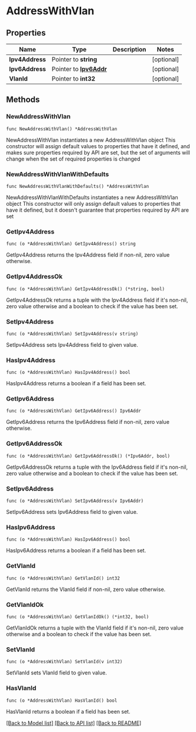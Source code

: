 # AddressWithVlan

## Properties

Name | Type | Description | Notes
------------ | ------------- | ------------- | -------------
**Ipv4Address** | Pointer to **string** |  | [optional] 
**Ipv6Address** | Pointer to [**Ipv6Addr**](Ipv6Addr.md) |  | [optional] 
**VlanId** | Pointer to **int32** |  | [optional] 

## Methods

### NewAddressWithVlan

`func NewAddressWithVlan() *AddressWithVlan`

NewAddressWithVlan instantiates a new AddressWithVlan object
This constructor will assign default values to properties that have it defined,
and makes sure properties required by API are set, but the set of arguments
will change when the set of required properties is changed

### NewAddressWithVlanWithDefaults

`func NewAddressWithVlanWithDefaults() *AddressWithVlan`

NewAddressWithVlanWithDefaults instantiates a new AddressWithVlan object
This constructor will only assign default values to properties that have it defined,
but it doesn't guarantee that properties required by API are set

### GetIpv4Address

`func (o *AddressWithVlan) GetIpv4Address() string`

GetIpv4Address returns the Ipv4Address field if non-nil, zero value otherwise.

### GetIpv4AddressOk

`func (o *AddressWithVlan) GetIpv4AddressOk() (*string, bool)`

GetIpv4AddressOk returns a tuple with the Ipv4Address field if it's non-nil, zero value otherwise
and a boolean to check if the value has been set.

### SetIpv4Address

`func (o *AddressWithVlan) SetIpv4Address(v string)`

SetIpv4Address sets Ipv4Address field to given value.

### HasIpv4Address

`func (o *AddressWithVlan) HasIpv4Address() bool`

HasIpv4Address returns a boolean if a field has been set.

### GetIpv6Address

`func (o *AddressWithVlan) GetIpv6Address() Ipv6Addr`

GetIpv6Address returns the Ipv6Address field if non-nil, zero value otherwise.

### GetIpv6AddressOk

`func (o *AddressWithVlan) GetIpv6AddressOk() (*Ipv6Addr, bool)`

GetIpv6AddressOk returns a tuple with the Ipv6Address field if it's non-nil, zero value otherwise
and a boolean to check if the value has been set.

### SetIpv6Address

`func (o *AddressWithVlan) SetIpv6Address(v Ipv6Addr)`

SetIpv6Address sets Ipv6Address field to given value.

### HasIpv6Address

`func (o *AddressWithVlan) HasIpv6Address() bool`

HasIpv6Address returns a boolean if a field has been set.

### GetVlanId

`func (o *AddressWithVlan) GetVlanId() int32`

GetVlanId returns the VlanId field if non-nil, zero value otherwise.

### GetVlanIdOk

`func (o *AddressWithVlan) GetVlanIdOk() (*int32, bool)`

GetVlanIdOk returns a tuple with the VlanId field if it's non-nil, zero value otherwise
and a boolean to check if the value has been set.

### SetVlanId

`func (o *AddressWithVlan) SetVlanId(v int32)`

SetVlanId sets VlanId field to given value.

### HasVlanId

`func (o *AddressWithVlan) HasVlanId() bool`

HasVlanId returns a boolean if a field has been set.


[[Back to Model list]](../README.md#documentation-for-models) [[Back to API list]](../README.md#documentation-for-api-endpoints) [[Back to README]](../README.md)


